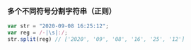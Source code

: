 ### 多个不同符号分割字符串（正则）
```js
var str = "2020-09-08 16:25:12";
var reg = /-|\s|:/;
str.split(reg) // ['2020', '09', '08', '16', '25', '12']
```
